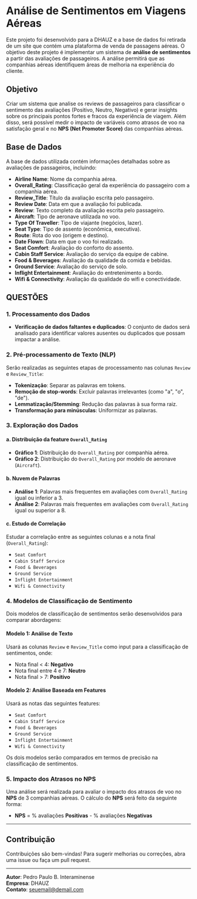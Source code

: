 # Análise de Sentimentos em Viagens Aéreas

Este projeto foi desenvolvido para a DHAUZ e a base de dados foi retirada de um site que contém uma plataforma de venda de passagens aéreas. O objetivo deste projeto é implementar um sistema de **análise de sentimentos** a partir das avaliações de passageiros. A análise permitirá que as companhias aéreas identifiquem áreas de melhoria na experiência do cliente.

## Objetivo

Criar um sistema que analise os reviews de passageiros para classificar o sentimento das avaliações (Positivo, Neutro, Negativo) e gerar insights sobre os principais pontos fortes e fracos da experiência de viagem. Além disso, será possível medir o impacto de variáveis como atrasos de voo na satisfação geral e no **NPS (Net Promoter Score)** das companhias aéreas.

## Base de Dados

A base de dados utilizada contém informações detalhadas sobre as avaliações de passageiros, incluindo:

- **Airline Name**: Nome da companhia aérea.
- **Overall_Rating**: Classificação geral da experiência do passageiro com a companhia aérea.
- **Review_Title**: Título da avaliação escrita pelo passageiro.
- **Review Date**: Data em que a avaliação foi publicada.
- **Review**: Texto completo da avaliação escrita pelo passageiro.
- **Aircraft**: Tipo de aeronave utilizada no voo.
- **Type Of Traveller**: Tipo de viajante (negócios, lazer).
- **Seat Type**: Tipo de assento (econômica, executiva).
- **Route**: Rota do voo (origem e destino).
- **Date Flown**: Data em que o voo foi realizado.
- **Seat Comfort**: Avaliação do conforto do assento.
- **Cabin Staff Service**: Avaliação do serviço da equipe de cabine.
- **Food & Beverages**: Avaliação da qualidade da comida e bebidas.
- **Ground Service**: Avaliação do serviço de solo.
- **Inflight Entertainment**: Avaliação do entretenimento a bordo.
- **Wifi & Connectivity**: Avaliação da qualidade do wifi e conectividade.

## QUESTÕES

### 1. Processamento dos Dados

- **Verificação de dados faltantes e duplicados**: O conjunto de dados será analisado para identificar valores ausentes ou duplicados que possam impactar a análise.
  
### 2. Pré-processamento de Texto (NLP)

Serão realizadas as seguintes etapas de processamento nas colunas `Review` e `Review_Title`:
- **Tokenização**: Separar as palavras em tokens.
- **Remoção de stop-words**: Excluir palavras irrelevantes (como "a", "o", "de").
- **Lemmatização/Stemming**: Redução das palavras à sua forma raiz.
- **Transformação para minúsculas**: Uniformizar as palavras.
  
### 3. Exploração dos Dados

#### a. Distribuição da feature `Overall_Rating`

- **Gráfico 1**: Distribuição do `Overall_Rating` por companhia aérea.
- **Gráfico 2**: Distribuição do `Overall_Rating` por modelo de aeronave (`Aircraft`).

#### b. Nuvem de Palavras

- **Análise 1**: Palavras mais frequentes em avaliações com `Overall_Rating` igual ou inferior a 3.
- **Análise 2**: Palavras mais frequentes em avaliações com `Overall_Rating` igual ou superior a 8.

#### c. Estudo de Correlação

Estudar a correlação entre as seguintes colunas e a nota final (`Overall_Rating`):
- `Seat Comfort`
- `Cabin Staff Service`
- `Food & Beverages`
- `Ground Service`
- `Inflight Entertainment`
- `Wifi & Connectivity`

### 4. Modelos de Classificação de Sentimento

Dois modelos de classificação de sentimentos serão desenvolvidos para comparar abordagens:

#### Modelo 1: Análise de Texto
Usará as colunas `Review` e `Review_Title` como input para a classificação de sentimentos, onde:
- Nota final < 4: **Negativo**
- Nota final entre 4 e 7: **Neutro**
- Nota final > 7: **Positivo**

#### Modelo 2: Análise Baseada em Features
Usará as notas das seguintes features:
- `Seat Comfort`
- `Cabin Staff Service`
- `Food & Beverages`
- `Ground Service`
- `Inflight Entertainment`
- `Wifi & Connectivity`

Os dois modelos serão comparados em termos de precisão na classificação de sentimentos.

### 5. Impacto dos Atrasos no NPS

Uma análise será realizada para avaliar o impacto dos atrasos de voo no **NPS** de 3 companhias aéreas. O cálculo do **NPS** será feito da seguinte forma:

- **NPS** = % avaliações **Positivas** - % avaliações **Negativas**

---

## Contribuição

Contribuições são bem-vindas! Para sugerir melhorias ou correções, abra uma issue ou faça um pull request.

---

**Autor**: Pedro Paulo B. Interaminense  
**Empresa**: DHAUZ  
**Contato**: seuemail@demail.com
